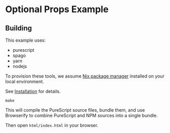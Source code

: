 # Optional Props Example

## Building

This example uses:

- purescript
- spago
- yarn
- nodejs

To provision these tools, we assume [Nix package manager](https://nixos.org/nix/) installed on your local environment.

See [Installation](https://nixos.org/nix/manual/#chap-installation) for details.


```
make
```

This will compile the PureScript source files, bundle them, and use Browserify to combine PureScript and NPM sources into a single bundle.

Then open `html/index.html` in your browser.
